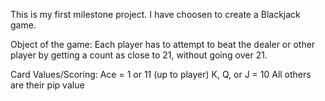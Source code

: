 This is my first milestone project. I have choosen to create a Blackjack game. 

Object of the game:
Each  player has to attempt to beat the dealer or other player by getting a count as close to 21, without going over 21.

Card Values/Scoring:
Ace = 1 or 11 (up to player)
K, Q, or J = 10
All others are their pip value

<!-- I will add more instruction as I go and build the code. -->